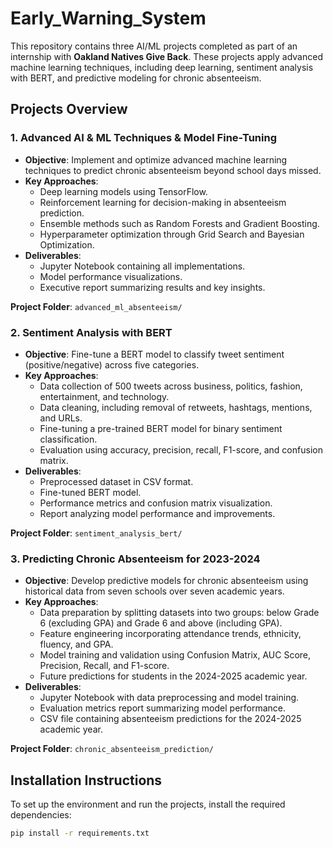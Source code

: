 # Early_Warning_System

This repository contains three AI/ML projects completed as part of an internship with **Oakland Natives Give Back**. These projects apply advanced machine learning techniques, including deep learning, sentiment analysis with BERT, and predictive modeling for chronic absenteeism.

## Projects Overview

### 1. Advanced AI & ML Techniques & Model Fine-Tuning
- **Objective**: Implement and optimize advanced machine learning techniques to predict chronic absenteeism beyond school days missed.
- **Key Approaches**:
  - Deep learning models using TensorFlow.
  - Reinforcement learning for decision-making in absenteeism prediction.
  - Ensemble methods such as Random Forests and Gradient Boosting.
  - Hyperparameter optimization through Grid Search and Bayesian Optimization.
- **Deliverables**:
  - Jupyter Notebook containing all implementations.
  - Model performance visualizations.
  - Executive report summarizing results and key insights.

**Project Folder**: `advanced_ml_absenteeism/`

### 2. Sentiment Analysis with BERT
- **Objective**: Fine-tune a BERT model to classify tweet sentiment (positive/negative) across five categories.
- **Key Approaches**:
  - Data collection of 500 tweets across business, politics, fashion, entertainment, and technology.
  - Data cleaning, including removal of retweets, hashtags, mentions, and URLs.
  - Fine-tuning a pre-trained BERT model for binary sentiment classification.
  - Evaluation using accuracy, precision, recall, F1-score, and confusion matrix.
- **Deliverables**:
  - Preprocessed dataset in CSV format.
  - Fine-tuned BERT model.
  - Performance metrics and confusion matrix visualization.
  - Report analyzing model performance and improvements.

**Project Folder**: `sentiment_analysis_bert/`

### 3. Predicting Chronic Absenteeism for 2023-2024
- **Objective**: Develop predictive models for chronic absenteeism using historical data from seven schools over seven academic years.
- **Key Approaches**:
  - Data preparation by splitting datasets into two groups: below Grade 6 (excluding GPA) and Grade 6 and above (including GPA).
  - Feature engineering incorporating attendance trends, ethnicity, fluency, and GPA.
  - Model training and validation using Confusion Matrix, AUC Score, Precision, Recall, and F1-score.
  - Future predictions for students in the 2024-2025 academic year.
- **Deliverables**:
  - Jupyter Notebook with data preprocessing and model training.
  - Evaluation metrics report summarizing model performance.
  - CSV file containing absenteeism predictions for the 2024-2025 academic year.

**Project Folder**: `chronic_absenteeism_prediction/`

## Installation Instructions

To set up the environment and run the projects, install the required dependencies:

```bash
pip install -r requirements.txt
